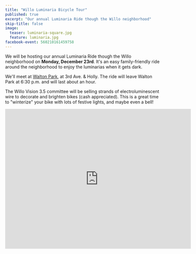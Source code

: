 ```yaml
---
title: "Willo Luminaria Bicycle Tour"
published: true
excerpt: "Our annual Luminaria Ride though the Willo neighborhood"
skip-title: false
image:
  teaser: luminaria-square.jpg
  feature: luminaria.jpg
facebook-event: 560210161459758
---
```


We will be hosting our annual Luminaria Ride though the Willo neighborhood on **Monday, December 23rd**.
It's an easy family-friendly ride around the neighborhood to enjoy the luminarias when it gets dark.

We'll meet at [Walton Park](https://goo.gl/maps/H2fsV4sbJQt), at 3rd Ave. & Holly. The ride will leave Walton Park at 6:30 p.m. and will last about an hour.

The Willo Vision 3.5 committee will be selling strands of electroluminescent wire to decorate and brighten bikes (cash appreciated). This is a great time to "winterize" your bike with lots of festive lights, and maybe even a bell!

<iframe
src="https://www.google.com/maps/embed?pb=!1m18!1m12!1m3!1d3328.1823110358373!2d-112.08044658418035!3d33.47060395560208!2m3!1f0!2f0!3f0!3m2!1i1024!2i768!4f13.1!3m3!1m2!1s0x872b124411fb02c1%3A0x73aa262fba4fd414!2sWest+Holly+Street+%26+3rd+Avenue%2C+Phoenix%2C+AZ+85003!5e0!3m2!1sen!2sus!4v1542907933660"
width="600" height="450" frameborder="0" style="border:0"
allowfullscreen></iframe>
